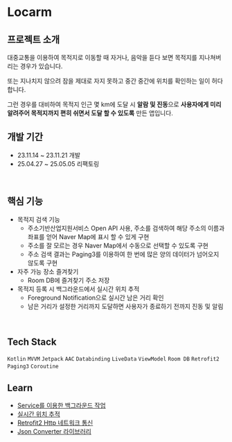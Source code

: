# Locarm


## 프로젝트 소개
 대중교통을 이용하여 목적지로 이동할 때 자거나, 음악을 듣다 보면 목적지를 지나쳐버리는 경우가 있습니다.
 
 또는 지나치지 않으려 잠을 제대로 자지 못하고 중간 중간에 위치를 확인하는 일이 허다합니다.

 그런 경우를 대비하여 목적지 인근 몇 km에 도달 시 **알람 및 진동**으로 **사용자에게 미리 알려주어 목적지까지 편히 쉬면서 도달 할 수 있도록** 만든 앱입니다.
 <br>


## 개발 기간
 * 23.11.14 ~ 23.11.21 개발
 * 25.04.27 ~ 25.05.05 리팩토링
 <br>


## 핵심 기능
* 목적지 검색 기능
  * 주소기반산업지원서비스 Open API 사용, 주소를 검색하여 해당 주소의 이름과 좌표를 얻어 Naver Map에 표시 할 수 있게 구현
  * 주소를 잘 모르는 경우 Naver Map에서 수동으로 선택할 수 있도록 구현
  * 주소 검색 결과는 Paging3를 이용하여 한 번에 많은 양의 데이터가 넘어오지 않도록 구현
* 자주 가능 장소 즐겨찾기
  * Room DB에 즐겨찾기 주소 저장
* 목적지 등록 시 백그라운드에서 실시간 위치 추적
  * Foreground Notification으로 실시간 남은 거리 확인
  * 남은 거리가 설정한 거리까지 도달하면 사용자가 종료하기 전까지 진동 및 알림
 <br>

## Tech Stack
`Kotlin` `MVVM` `Jetpack` `AAC` `Databinding` `LiveData` `ViewModel` `Room DB` `Retrofit2` `Paging3` `Coroutine` 
<br>


## Learn
* [Service를 이용한 백그라운드 작업](https://snaildeveloper.tistory.com/121)
* [실시간 위치 추적](https://snaildeveloper.tistory.com/123)
* [Retrofit2 Http 네트워크 통신](https://snaildeveloper.tistory.com/127)
* [Json Converter 라이브러리](https://snaildeveloper.tistory.com/128)
<br>
 
